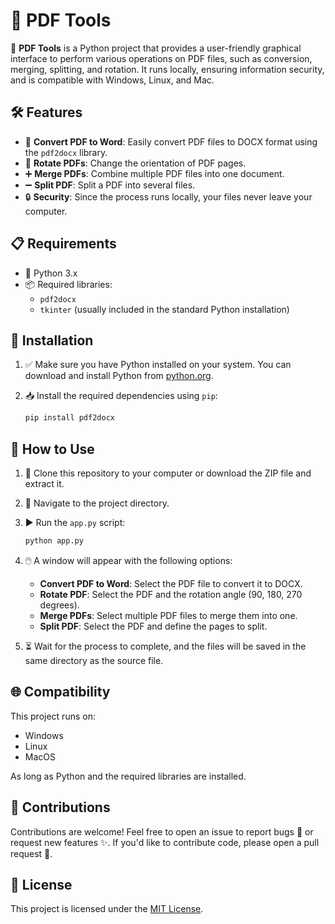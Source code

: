 # 📝 PDF Tools

🚀 **PDF Tools** is a Python project that provides a user-friendly graphical interface to perform various operations on PDF files, such as conversion, merging, splitting, and rotation. It runs locally, ensuring information security, and is compatible with Windows, Linux, and Mac.

## 🛠️ Features

- 🔄 **Convert PDF to Word**: Easily convert PDF files to DOCX format using the `pdf2docx` library.
- 🔄 **Rotate PDFs**: Change the orientation of PDF pages.
- ➕ **Merge PDFs**: Combine multiple PDF files into one document.
- ➖ **Split PDF**: Split a PDF into several files.
- 🔒 **Security**: Since the process runs locally, your files never leave your computer.

## 📋 Requirements

- 🐍 Python 3.x
- 📦 Required libraries:
  - `pdf2docx`
  - `tkinter` (usually included in the standard Python installation)

## 🔧 Installation

1. ✅ Make sure you have Python installed on your system. You can download and install Python from [python.org](https://www.python.org/).
  
2. 📥 Install the required dependencies using `pip`:
    ```bash
    pip install pdf2docx
    ```

## 🚀 How to Use

1. 📁 Clone this repository to your computer or download the ZIP file and extract it.

2. 📂 Navigate to the project directory.

3. ▶️ Run the `app.py` script:
    ```bash
    python app.py
    ```

4. 🖱️ A window will appear with the following options:
    - **Convert PDF to Word**: Select the PDF file to convert it to DOCX.
    - **Rotate PDF**: Select the PDF and the rotation angle (90, 180, 270 degrees).
    - **Merge PDFs**: Select multiple PDF files to merge them into one.
    - **Split PDF**: Select the PDF and define the pages to split.

5. ⏳ Wait for the process to complete, and the files will be saved in the same directory as the source file.

## 🌐 Compatibility

This project runs on:
- Windows
- Linux
- MacOS

As long as Python and the required libraries are installed.

## 🤝 Contributions

Contributions are welcome! Feel free to open an issue to report bugs 🐛 or request new features ✨. If you'd like to contribute code, please open a pull request 🚀.

## 📜 License

This project is licensed under the [MIT License](LICENSE).

